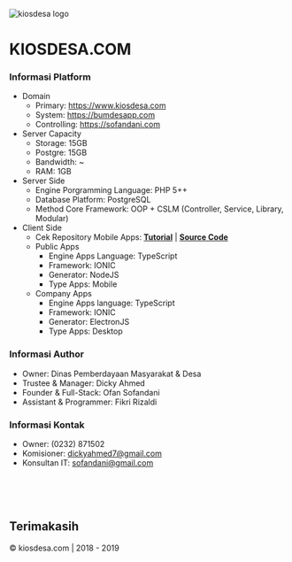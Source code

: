 ![kiosdesa logo](https://i.pinimg.com/564x/c4/17/ad/c417adcccc9ac7b572492ca2bdef46d1.jpg)

# KIOSDESA.COM

### Informasi Platform
- Domain
  - Primary: https://www.kiosdesa.com
  - System: https://bumdesapp.com
  - Controlling: https://sofandani.com
- Server Capacity
  - Storage: 15GB
  - Postgre: 15GB
  - Bandwidth: ~
  - RAM: 1GB
- Server Side
  - Engine Porgramming Language: PHP 5++
  - Database Platform: PostgreSQL
  - Method Core Framework: OOP + CSLM (Controller, Service, Library, Modular)
- Client Side
  - Cek Repository Mobile Apps:
  **[Tutorial](https://github.com/sofandani/kiosdesa-mobile/blob/master/README.md)** | **[Source Code](https://github.com/sofandani/kiosdesa-mobile/blob/master)**
  - Public Apps
    - Engine Apps Language: TypeScript
    - Framework: IONIC
    - Generator: NodeJS
    - Type Apps: Mobile
  - Company Apps
    - Engine Apps language: TypeScript
    - Framework: IONIC
    - Generator: ElectronJS
    - Type Apps: Desktop
    
### Informasi Author
- Owner: Dinas Pemberdayaan Masyarakat & Desa
- Trustee & Manager: Dicky Ahmed
- Founder & Full-Stack: Ofan Sofandani
- Assistant & Programmer: Fikri Rizaldi

### Informasi Kontak
- Owner: (0232) 871502
- Komisioner: [dickyahmed7@gmail.com](dickyahmed7@gmail.com)
- Konsultan IT: [sofandani@gmail.com](mailto:sofandani@gmail.com)

  
<br/>
<br/>
<br/>

## Terimakasih
&copy; kiosdesa.com | 2018 - 2019
